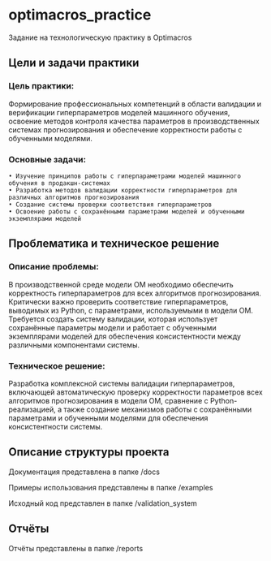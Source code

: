 # optimacros_practice
Задание на технологическую практику в Optimacros

## Цели и задачи практики

### Цель практики: 

Формирование профессиональных компетенций в области валидации и верификации гиперпараметров моделей машинного обучения, освоение методов контроля качества параметров в производственных системах прогнозирования и обеспечение корректности работы с обученными моделями.

### Основные задачи:

    • Изучение принципов работы с гиперпараметрами моделей машинного обучения в продакшн-системах
    • Разработка методов валидации корректности гиперпараметров для различных алгоритмов прогнозирования
    • Создание системы проверки соответствия гиперпараметров
    • Освоение работы с сохранёнными параметрами моделей и обученными экземплярами моделей

## Проблематика и техническое решение

### Описание проблемы:
В производственной среде модели OM необходимо обеспечить корректность гиперпараметров для всех алгоритмов прогнозирования. Критически важно проверить соответствие гиперпараметров, выводимых из Python, с параметрами, используемыми в модели OM. Требуется создать систему валидации, которая использует сохранённые параметры модели и работает с обученными экземплярами моделей для обеспечения консистентности между различными компонентами системы.

### Техническое решение:
Разработка комплексной системы валидации гиперпараметров, включающей автоматическую проверку корректности параметров всех алгоритмов прогнозирования в модели OM, сравнение с Python-реализацией, а также создание механизмов работы с сохранёнными параметрами и обученными моделями для обеспечения консистентности системы.

## Описание структуры проекта

Документация представлена в папке /docs

Примеры использования представлены в папке /examples

Исходный код представлен в папке /validation_system

## Отчёты

Отчёты представлены в папке /reports